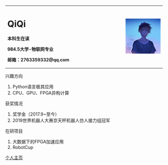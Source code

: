 <table border="0">
  <tr>
    <td width="75%">
      <h1>QiQi</h1>
      <p><b>本科生在读</b></p>
      <p><b>  984.5大学-物联网专业 </b></p>
      <p><b>邮箱：2763359332@qq.com</b></p>
    </td>
    <td width="25%">
      <img src="nick_ico.jpg" width="100%">      
    </td>
  </tr>
</table>



兴趣方向
1. Python语言极其应用
2. CPU、GPU、FPGA异构计算

获奖情况
1. 奖学金（2017.9~至今）
2. 2019世界机器人大赛京天杯机器人仿人接力组冠军

在研项目
1. 大数据下的FPGA加速应用
2. RobotCup  

[个人主页](https://github.com/QiQi-OvO)
